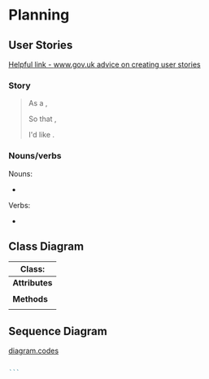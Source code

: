 # Planning

## User Stories

[Helpful link - www.gov.uk advice on creating user stories](https://www.gov.uk/service-manual/agile-delivery/writing-user-stories)

### Story

> As a <Stakeholder>,
>
> So that <Motivation>,
>
> I'd like <Task>.

### Nouns/verbs

Nouns:

* 

Verbs:

* 

## Class Diagram

| Class:  |
| ------- |
| __Attributes__ |
| |
| __Methods__ |
| |

## Sequence Diagram

[diagram.codes](https://playground.diagram.codes/d/sequence)

````ruby

```
